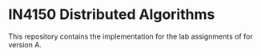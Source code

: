 # IN4150 Distributed Algorithms

This repository contains the implementation for the lab assignments of for version A.